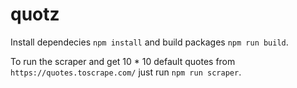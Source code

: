 # quotz

Install dependecies `npm install` and build packages `npm run build`.

To run the scraper and get 10 * 10 default quotes from `https://quotes.toscrape.com/` just run `npm run scraper`.
